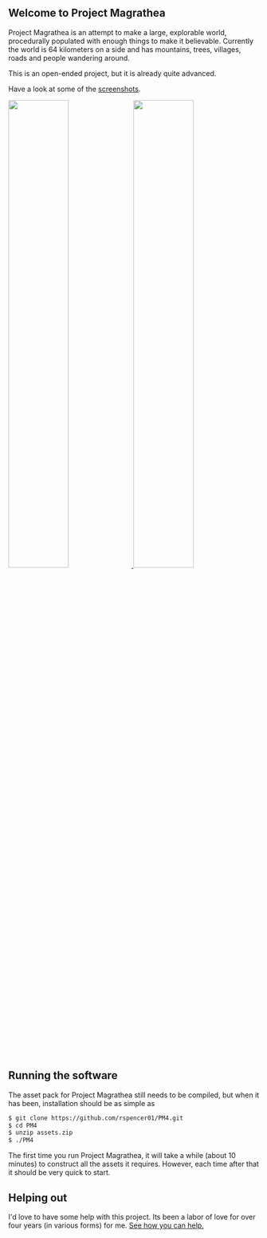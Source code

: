 ## Welcome to Project Magrathea

Project Magrathea is an attempt to make a large, explorable world, procedurally populated with enough things to make it believable.  Currently the world is 64 kilometers on a side and has mountains, trees, villages, roads and people wandering around.

This is an open-ended project, but it is already quite advanced.

Have a look at some of the [screenshots](screenshots.html).

<div>
<a href="screenshots.html">
  <img style="width:49%;" src="static/screenshot1.png">
  <img style="width:49%;" src="static/screenshot2.png">
</a>
</div>
<p></p>

## Running the software

The asset pack for Project Magrathea still needs to be compiled, but when it has been, installation should be as simple as
~~~ bash
$ git clone https://github.com/rspencer01/PM4.git
$ cd PM4
$ unzip assets.zip
$ ./PM4
~~~
The first time you run Project Magrathea, it will take a while (about 10 minutes) to construct all the assets it requires.  However, each time after that it should be very quick to start.

## Helping out

I'd love to have some help with this project.  Its been a labor of love for over four years (in various forms) for me.  [See how you can help.](help.html)
